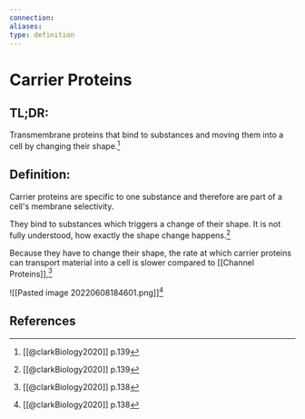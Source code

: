 ```yaml
---
connection:
aliases: 
type: definition
---
```


# Carrier Proteins

## TL;DR:
Transmembrane proteins that bind to substances and moving them into a cell by changing their shape.[^1]

## Definition:
Carrier proteins are specific to one substance and therefore are part of a cell's membrane selectivity. 

They bind to substances which triggers a change of their shape. It is not fully understood, how exactly the shape change happens.[^1]

Because they have to change their shape, the rate at which carrier proteins can transport material into a cell is slower compared to [[Channel Proteins]],[^2]

![[Pasted image 20220608184601.png]][^2]
## References

[^1]: [[@clarkBiology2020]] p.139
[^2]: [[@clarkBiology2020]] p.138